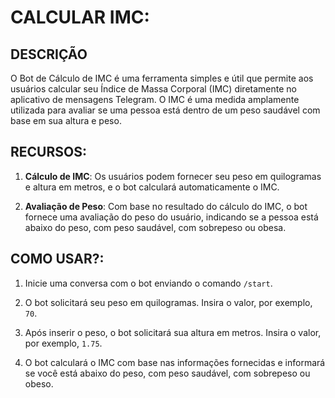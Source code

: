 # CALCULAR IMC:
## DESCRIÇÃO
O Bot de Cálculo de IMC é uma ferramenta simples e útil que permite aos usuários calcular seu Índice de Massa Corporal (IMC) diretamente no aplicativo de mensagens Telegram. O IMC é uma medida amplamente utilizada para avaliar se uma pessoa está dentro de um peso saudável com base em sua altura e peso.

## RECURSOS:
1. **Cálculo de IMC**: Os usuários podem fornecer seu peso em quilogramas e altura em metros, e o bot calculará automaticamente o IMC.

2. **Avaliação de Peso**: Com base no resultado do cálculo do IMC, o bot fornece uma avaliação do peso do usuário, indicando se a pessoa está abaixo do peso, com peso saudável, com sobrepeso ou obesa.

## COMO USAR?:
1. Inicie uma conversa com o bot enviando o comando `/start`.

2. O bot solicitará seu peso em quilogramas. Insira o valor, por exemplo, `70`.

3. Após inserir o peso, o bot solicitará sua altura em metros. Insira o valor, por exemplo, `1.75`.

4. O bot calculará o IMC com base nas informações fornecidas e informará se você está abaixo do peso, com peso saudável, com sobrepeso ou obeso.

